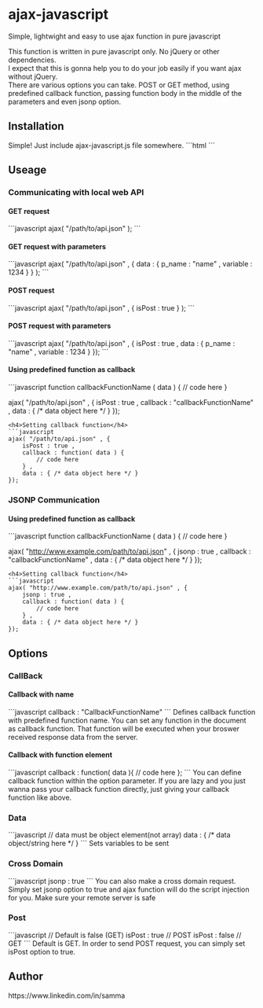 ajax-javascript
===============

Simple, lightwight and easy to use ajax function in pure javascript

This function is written in pure javascript only. No jQuery or other dependencies.<br/>
I expect that this is gonna help you to do your job easily if you want ajax without jQuery.<br/>
There are various options you can take. POST or GET method, using predefined callback function, passing function body in the middle of the parameters and even jsonp option.

<h2>Installation</h2>
Simple! Just include ajax-javascript.js file somewhere.
```html
<script src="/path/to/ajax-javascript.js"></script>
```
<h2>Useage</h2>
<h3>Communicating with local web API</h3>
<h4>GET request</h4>
```javascript
ajax( "/path/to/api.json" );
```
<h4>GET request with parameters</h4>
```javascript
ajax( "/path/to/api.json" , { data : { p_name : "name" , variable : 1234 } } );
```
<h4>POST request</h4>
```javascript
ajax( "/path/to/api.json" , { isPost : true } );
```
<h4>POST request with parameters</h4>
```javascript
ajax( "/path/to/api.json" , {
	isPost : true ,
	data : { p_name : "name" , variable : 1234 }
});
```
<h4>Using predefined function as callback</h4>
```javascript
function callbackFunctionName ( data )
{
	// code here
}

ajax( "/path/to/api.json" , {
	isPost : true ,
	callback : "callbackFunctionName" ,
	data : { /* data object here */ }
});
```
<h4>Setting callback function</h4>
```javascript
ajax( "/path/to/api.json" , {
	isPost : true ,
	callback : function( data ) {
		// code here
	} ,
	data : { /* data object here */ }
});
```
<h3>JSONP Communication</h3>
<h4>Using predefined function as callback</h4>
```javascript
function callbackFunctionName ( data )
{
	// code here
}

ajax( "http://www.example.com/path/to/api.json" , {
	jsonp : true ,
	callback : "callbackFunctionName" ,
	data : { /* data object here */ }
});
```
<h4>Setting callback function</h4>
```javascript
ajax( "http://www.example.com/path/to/api.json" , {
	jsonp : true ,
	callback : function( data ) {
		// code here
	} ,
	data : { /* data object here */ }
});
```
<h2>Options</h2>
<h3>CallBack</h3>
<h4>Callback with name</h4>
```javascript
callback : "CallbackFunctionName"
```
Defines callback function with predefined function name. You can set any function in the document as callback function. That function will be executed when your broswer received response data from the server.
<h4>Callback with function element</h4>
```javascript
callback : function( data ){
	// code here
};
```
You can define callback function within the option parameter. If you are lazy and you just wanna pass your callback function directly, just giving your callback function like above.
<h3>Data</h3>
```javascript
// data must be object element(not array)
data : { /* data object/string here */ }
```
Sets variables to be sent
<h3>Cross Domain</h3>
```javascript
jsonp : true
```
You can also make a cross domain request. Simply set jsonp option to true and ajax function will do the script injection for you. Make sure your remote server is safe
<h3>Post</h3>
```javascript
// Default is false (GET)
isPost : true // POST
isPost : false // GET
```
Default is GET. In order to send POST request, you can simply set isPost option to true.
<h2>Author</h2>
https://www.linkedin.com/in/samma
